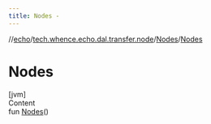 ```yaml
---
title: Nodes -
---
```

//[echo](../../index.md)/[tech.whence.echo.dal.transfer.node](../index.md)/[Nodes](index.md)/[Nodes](-nodes.md)



# Nodes  
[jvm]  
Content  
fun [Nodes](-nodes.md)()  



